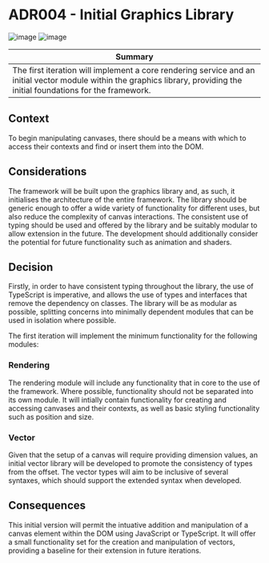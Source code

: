 # ADR004 - Initial Graphics Library

![image](https://badgen.net/badge/status/accepted/green) ![image](https://badgen.net/badge/date/08-04-25/grey)

| Summary |
| --- |
| The first iteration will implement a core rendering service and an initial vector module within the graphics library, providing the initial foundations for the framework. |

## Context

To begin manipulating canvases, there should be a means with which to access their contexts and find or insert them into the DOM.

## Considerations

The framework will be built upon the graphics library and, as such, it initialises the architecture of the entire framework. The library should be generic enough to offer a wide variety of functionality for different uses, but also reduce the complexity of canvas interactions. The consistent use of typing should be used and offered by the library and be suitably modular to allow extension in the future. The development should additionally consider the potential for future functionality such as animation and shaders.

## Decision

Firstly, in order to have consistent typing throughout the library, the use of TypeScript is imperative, and allows the use of types and interfaces that remove the dependency on classes. The library will be as modular as possible, splitting concerns into minimally dependent modules that can be used in isolation where possible.

The first iteration will implement the minimum functionality for the following modules:

### Rendering

The rendering module will include any functionality that in core to the use of the framework. Where possible, functionality should not be separated into its own module. It will intially contain functionality for creating and accessing canvases and their contexts, as well as basic styling functionality such as position and size.

### Vector

Given that the setup of a canvas will require providing dimension values, an initial vector library will be developed to promote the consistency of types from the offset. The vector types will aim to be inclusive of several syntaxes, which should support the extended syntax when developed.

## Consequences

This initial version will permit the intuative addition and manipulation of a canvas element within the DOM using JavaScript or TypeScript. It will offer a small functionality set for the creation and manipulation of vectors, providing a baseline for their extension in future iterations.
